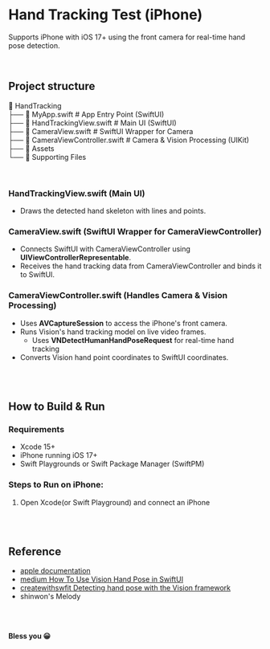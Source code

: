 # Hand Tracking Test (iPhone)
Supports iPhone with iOS 17+ using the front camera for real-time hand pose detection.

<br>

## Project structure 
📂 HandTracking <br>
├── 📄 MyApp.swift                # App Entry Point (SwiftUI) <br>
├── 📄 HandTrackingView.swift     # Main UI (SwiftUI) <br>
├── 📄 CameraView.swift           # SwiftUI Wrapper for Camera <br>
├── 📄 CameraViewController.swift # Camera & Vision Processing (UIKit) <br>
├── 📂 Assets                     <br>
└── 📂 Supporting Files          <br>

<br>

### HandTrackingView.swift (Main UI)
- Draws the detected hand skeleton with lines and points.

### CameraView.swift (SwiftUI Wrapper for CameraViewController)
- Connects SwiftUI with CameraViewController using **UIViewControllerRepresentable**.
- Receives the hand tracking data from CameraViewController and binds it to SwiftUI.


### CameraViewController.swift (Handles Camera & Vision Processing)
- Uses **AVCaptureSession** to access the iPhone's front camera.
- Runs Vision's hand tracking model on live video frames.
  + Uses **VNDetectHumanHandPoseRequest** for real-time hand tracking
- Converts Vision hand point coordinates to SwiftUI coordinates.

<br>
<br>

## How to Build & Run
### Requirements
- Xcode 15+
- iPhone running iOS 17+
- Swift Playgrounds or Swift Package Manager (SwiftPM)

### Steps to Run on iPhone:
1. Open Xcode(or Swift Playground) and connect an iPhone

<br>
<br>


## Reference
- [apple documentation](https://developer.apple.com/documentation/vision/detecting-hand-poses-with-vision)
- [medium How To Use Vision Hand Pose in SwiftUI](https://medium.com/codex/how-to-use-vision-hand-pose-in-swiftui-a24b7a7e5721)
- [createwithswfit Detecting hand pose with the Vision framework](https://www.createwithswift.com/detecting-hand-pose-with-the-vision-framework/)
- shinwon's Melody

<br>
<br>

**Bless you 😀**

